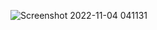 ![Screenshot 2022-11-04 041131](https://user-images.githubusercontent.com/43928828/199870336-78088aeb-4846-4c30-bf09-fbd40d85a751.png)
